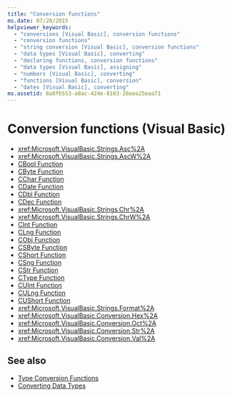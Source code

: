 ```yaml
---
title: "Conversion functions"
ms.date: 07/20/2015
helpviewer_keywords:
  - "conversions [Visual Basic], conversion functions"
  - "conversion functions"
  - "string conversion [Visual Basic], conversion functions"
  - "data types [Visual Basic], converting"
  - "declaring functions, conversion functions"
  - "data types [Visual Basic], assigning"
  - "numbers [Visual Basic], converting"
  - "functions [Visual Basic], conversion"
  - "dates [Visual Basic], converting"
ms.assetid: 8a8fb553-a8ac-424e-8103-26eea25eaa71
---
```


# Conversion functions (Visual Basic)

- <xref:Microsoft.VisualBasic.Strings.Asc%2A>
- <xref:Microsoft.VisualBasic.Strings.AscW%2A>
- [CBool Function](type-conversion-functions.md)
- [CByte Function](type-conversion-functions.md)
- [CChar Function](type-conversion-functions.md)
- [CDate Function](type-conversion-functions.md)
- [CDbl Function](type-conversion-functions.md)
- [CDec Function](type-conversion-functions.md)
- <xref:Microsoft.VisualBasic.Strings.Chr%2A>
- <xref:Microsoft.VisualBasic.Strings.ChrW%2A>
- [CInt Function](type-conversion-functions.md)
- [CLng Function](type-conversion-functions.md)
- [CObj Function](type-conversion-functions.md)
- [CSByte Function](type-conversion-functions.md)
- [CShort Function](type-conversion-functions.md)
- [CSng Function](type-conversion-functions.md)
- [CStr Function](type-conversion-functions.md)
- [CType Function](ctype-function.md)
- [CUInt Function](type-conversion-functions.md)
- [CULng Function](type-conversion-functions.md)
- [CUShort Function](type-conversion-functions.md)
- <xref:Microsoft.VisualBasic.Strings.Format%2A>
- <xref:Microsoft.VisualBasic.Conversion.Hex%2A>
- <xref:Microsoft.VisualBasic.Conversion.Oct%2A>
- <xref:Microsoft.VisualBasic.Conversion.Str%2A>
- <xref:Microsoft.VisualBasic.Conversion.Val%2A>

## See also

- [Type Conversion Functions](type-conversion-functions.md)
- [Converting Data Types](../../programming-guide/concepts/linq/converting-data-types.md)
